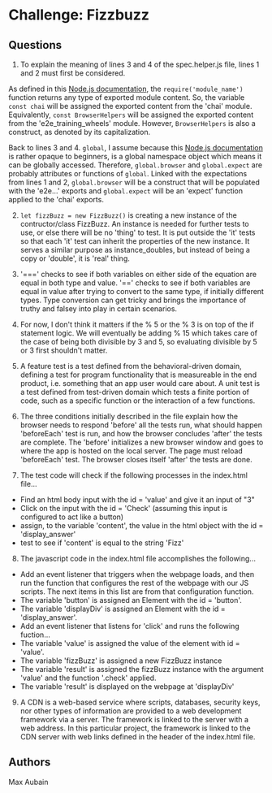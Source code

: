 # Challenge: Fizzbuzz

## Questions
1. To explain the meaning of lines 3 and 4 of the spec.helper.js file, lines 1 and 2 must first be considered.

As defined in this [Node.js documentation](https://nodejs.org/api/modules.html#modules_require_id), the ```require('module_name')``` function returns any type of exported module content.  So, the variable ```const chai``` will be assigned the exported content from the 'chai' module.  Equivalently, ```const BrowserHelpers``` will be assigned the exported content from the 'e2e_training_wheels' module.  However, ```BrowserHelpers``` is also a construct, as denoted by its capitalization.

Back to lines 3 and 4.  ```global```, I assume because this [Node.js documentation](https://nodejs.org/api/globals.html#globals_global) is rather opaque to beginners, is a global namespace object which means it can be globally accessed.  Therefore, ```global.browser``` and ```global.expect``` are probably attributes or functions of ```global```.  Linked with the expectations from lines 1 and 2, ```global.browser``` will be a construct that will be populated with the 'e2e...' exports and ```global.expect``` will be an 'expect' function applied to the 'chai' exports.

2. ```let fizzBuzz = new FizzBuzz()``` is creating a new instance of the contructor/class FizzBuzz.  An instance is needed for further tests to use, or else there will be no 'thing' to test.  It is put outside the 'it' tests so that each 'it' test can inherit the properties of the new instance.  It serves a similar purpose as instance_doubles, but instead of being a copy or 'double', it is 'real' thing.

3. '===' checks to see if both variables on either side of the equation are equal in both type and value.  '==' checks to see if both variables are equal in value after trying to convert to the same type, if initially different types.  Type conversion can get tricky and brings the importance of truthy and falsey into play in certain scenarios.

4. For now, I don't think it matters if the % 5 or the % 3 is on top of the if statement logic.  We will eventually be adding % 15 which takes care of the case of being both divisible by 3 and 5, so evaluating divisible by 5 or 3 first shouldn't matter.

5. A feature test is a test defined from the behavioral-driven domain, defining a test for program functionality that is measureable in the end product, i.e. something that an app user would care about.  A unit test is a test defined from test-driven domain which tests a finite portion of code, such as a specific function or the interaction of a few functions.

6. The three conditions initially described in the file explain how the browser needs to respond 'before' all the tests run, what should happen 'beforeEach' test is run, and how the browser concludes 'after' the tests are complete.  The 'before' initializes a new browser window and goes to where the app is hosted on the local server.  The page must reload 'beforeEach' test.  The browser closes itself 'after' the tests are done.

7. The test code will check if the following processes in the index.html file...
* Find an html body input with the id = 'value' and give it an input of "3"
* Click on the input with the id = 'Check' (assuming this input is configured to act like a button)
* assign, to the variable 'content', the value in the html object with the id = 'display_answer'
* test to see if 'content' is equal to the string 'Fizz'

8. The javascript code in the index.html file accomplishes the following...
* Add an event listener that triggers when the webpage loads, and then run the function that configures the rest of the webpage with our JS scripts.  The next items in this list are from that configuration function.
* The variable 'button' is assigned an Element with the id = 'button'.
* The variable 'displayDiv' is assigned an Element with the id = 'display_answer'.
* Add an event listener that listens for 'click' and runs the following fuction...
* The variable 'value' is assigned the value of the element with id = 'value'.
* The variable 'fizzBuzz' is assigned a new FizzBuzz instance
* The variable 'result' is assigned the fizzBuzz instance with the argument 'value' and the function '.check' applied.
* The variable 'result' is displayed on the webpage at 'displayDiv'

9. A CDN is a web-based service where scripts, databases, security keys, nor other types of information are provided to a web development framework via a server.  The framework is linked to the server with a web address.  In this particular project, the framework is linked to the CDN server with web links defined in the header of the index.html file.




## Authors
Max Aubain